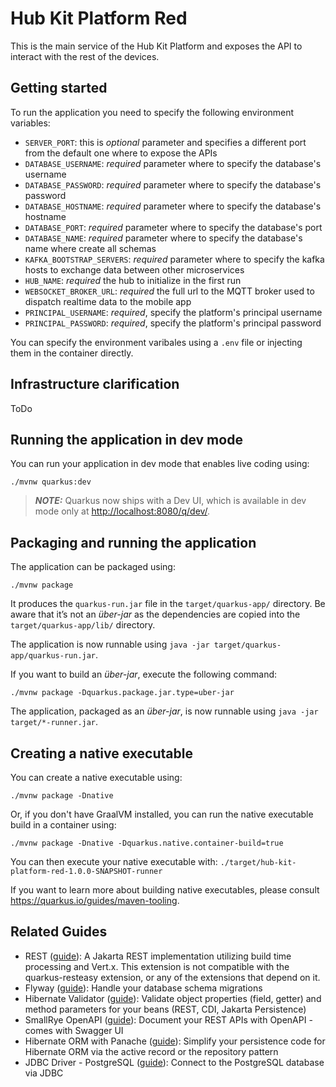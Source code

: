 # Hub Kit Platform Red

This is the main service of the Hub Kit Platform and exposes the API to interact with the rest of the devices.

## Getting started

To run the application you need to specify the following environment variables:
* `SERVER_PORT`: this is *optional* parameter and specifies a different port from the default one where to expose the APIs
* `DATABASE_USERNAME`: *required* parameter where to specify the database's username
* `DATABASE_PASSWORD`:  *required* parameter where to specify the database's password
* `DATABASE_HOSTNAME`:  *required* parameter where to specify the database's hostname
* `DATABASE_PORT`:  *required* parameter where to specify the database's port
* `DATABASE_NAME`:  *required* parameter where to specify the database's name where create all schemas
* `KAFKA_BOOTSTRAP_SERVERS`:  *required* parameter where to specify the kafka hosts to exchange data between other microservices
* `HUB_NAME`: *required* the hub to initialize in the first run
* `WEBSOCKET_BROKER_URL`: *required* the full url to the MQTT broker used to dispatch realtime data to the mobile app
* `PRINCIPAL_USERNAME`: *required*, specify the platform's principal username
* `PRINCIPAL_PASSWORD`: *required*, specify the platform's principal password

You can specify the environment varibales using a `.env` file or injecting them in the container directly.

## Infrastructure clarification

ToDo

## Running the application in dev mode

You can run your application in dev mode that enables live coding using:

```shell script
./mvnw quarkus:dev
```

> **_NOTE:_**  Quarkus now ships with a Dev UI, which is available in dev mode only at <http://localhost:8080/q/dev/>.

## Packaging and running the application

The application can be packaged using:

```shell script
./mvnw package
```

It produces the `quarkus-run.jar` file in the `target/quarkus-app/` directory.
Be aware that it’s not an _über-jar_ as the dependencies are copied into the `target/quarkus-app/lib/` directory.

The application is now runnable using `java -jar target/quarkus-app/quarkus-run.jar`.

If you want to build an _über-jar_, execute the following command:

```shell script
./mvnw package -Dquarkus.package.jar.type=uber-jar
```

The application, packaged as an _über-jar_, is now runnable using `java -jar target/*-runner.jar`.

## Creating a native executable

You can create a native executable using:

```shell script
./mvnw package -Dnative
```

Or, if you don't have GraalVM installed, you can run the native executable build in a container using:

```shell script
./mvnw package -Dnative -Dquarkus.native.container-build=true
```

You can then execute your native executable with: `./target/hub-kit-platform-red-1.0.0-SNAPSHOT-runner`

If you want to learn more about building native executables, please consult <https://quarkus.io/guides/maven-tooling>.

## Related Guides

- REST ([guide](https://quarkus.io/guides/rest)): A Jakarta REST implementation utilizing build time processing and Vert.x. This extension is not compatible with the quarkus-resteasy extension, or any of the extensions that depend on it.
- Flyway ([guide](https://quarkus.io/guides/flyway)): Handle your database schema migrations
- Hibernate Validator ([guide](https://quarkus.io/guides/validation)): Validate object properties (field, getter) and method parameters for your beans (REST, CDI, Jakarta Persistence)
- SmallRye OpenAPI ([guide](https://quarkus.io/guides/openapi-swaggerui)): Document your REST APIs with OpenAPI - comes with Swagger UI
- Hibernate ORM with Panache ([guide](https://quarkus.io/guides/hibernate-orm-panache)): Simplify your persistence code for Hibernate ORM via the active record or the repository pattern
- JDBC Driver - PostgreSQL ([guide](https://quarkus.io/guides/datasource)): Connect to the PostgreSQL database via JDBC
